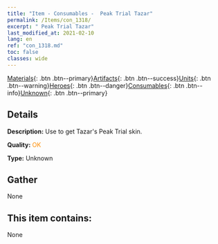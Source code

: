 ```yaml
---
title: "Item - Consumables -  Peak Trial Tazar"
permalink: /Items/con_1318/
excerpt: " Peak Trial Tazar"
last_modified_at: 2021-02-10
lang: en
ref: "con_1318.md"
toc: false
classes: wide
---
```

 [Materials](/Items/){: .btn .btn--primary}[Artifacts](/Items/Artifacts/){: .btn .btn--success}[Units](/Items/Units/){: .btn .btn--warning}[Heroes](/Items/Heroes/){: .btn .btn--danger}[Consumables](/Items/Consumables/){: .btn .btn--info}[Unknown](/Items/Unknown/){: .btn .btn--primary}

## Details
 **Description:** Use to get Tazar's Peak Trial skin.

 **Quality:** <span style="color: #FF8C00">OK</span>

 **Type:** Unknown

## Gather

  None

## This item contains:

  None


